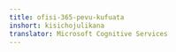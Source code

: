 ```yaml
---
title: ofisi-365-pevu-kufuata
inshort: kisichojulikana
translator: Microsoft Cognitive Services
---
```




